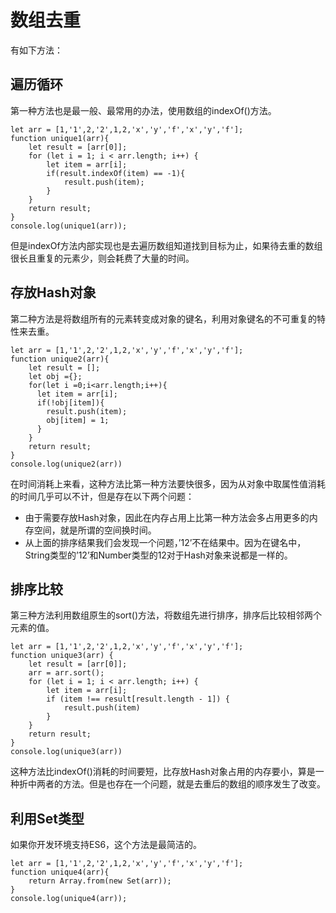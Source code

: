 # 数组去重

有如下方法：

## 遍历循环

第一种方法也是最一般、最常用的办法，使用数组的indexOf()方法。
```
let arr = [1,'1',2,'2',1,2,'x','y','f','x','y','f'];
function unique1(arr){
	let result = [arr[0]];
	for (let i = 1; i < arr.length; i++) {
		let item = arr[i];
		if(result.indexOf(item) == -1){
			result.push(item);
		}
	}
	return result;
}
console.log(unique1(arr));
```

但是indexOf方法内部实现也是去遍历数组知道找到目标为止，如果待去重的数组很长且重复的元素少，则会耗费了大量的时间。

## 存放Hash对象

第二种方法是将数组所有的元素转变成对象的键名，利用对象键名的不可重复的特性来去重。
```
let arr = [1,'1',2,'2',1,2,'x','y','f','x','y','f'];
function unique2(arr){
	let result = [];
	let obj ={};
	for(let i =0;i<arr.length;i++){
	  let item = arr[i];
	  if(!obj[item]){
	    result.push(item);
	    obj[item] = 1;
	  }
	}
	return result;
}
console.log(unique2(arr))
```
在时间消耗上来看，这种方法比第一种方法要快很多，因为从对象中取属性值消耗的时间几乎可以不计，但是存在以下两个问题：

* 由于需要存放Hash对象，因此在内存占用上比第一种方法会多占用更多的内存空间，就是所谓的空间换时间。
* 从上面的排序结果我们会发现一个问题，’12’不在结果中。因为在键名中，String类型的’12’和Number类型的12对于Hash对象来说都是一样的。

## 排序比较

第三种方法利用数组原生的sort()方法，将数组先进行排序，排序后比较相邻两个元素的值。
```
let arr = [1,'1',2,'2',1,2,'x','y','f','x','y','f'];
function unique3(arr) {
    let result = [arr[0]];
    arr = arr.sort();
    for (let i = 1; i < arr.length; i++) {
        let item = arr[i];
        if (item !== result[result.length - 1]) {
            result.push(item)
        }
    }
    return result;
}
console.log(unique3(arr))
```
这种方法比indexOf()消耗的时间要短，比存放Hash对象占用的内存要小，算是一种折中两者的方法。但是也存在一个问题，就是去重后的数组的顺序发生了改变。

## 利用Set类型
如果你开发环境支持ES6，这个方法是最简洁的。
```
let arr = [1,'1',2,'2',1,2,'x','y','f','x','y','f'];
function unique4(arr){
    return Array.from(new Set(arr));
}
console.log(unique4(arr));
```